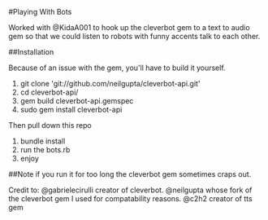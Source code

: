 #Playing With Bots

Worked with @KidaA001 to hook up the cleverbot gem to a text to audio gem so that we could listen to robots with funny accents talk to each other.

##Installation

Because of an issue with the gem, you'll have to build it yourself.
1) git clone 'git://github.com/neilgupta/cleverbot-api.git'
2) cd cleverbot-api/
3) gem build cleverbot-api.gemspec
4) sudo gem install cleverbot-api

Then pull down this repo
1) bundle install
2) run the bots.rb
3) enjoy

##Note if you run it for too long the cleverbot gem sometimes craps out.

Credit to:
@gabrielecirulli creator of cleverbot.
@neilgupta whose fork of the cleverbot gem I used for compatability reasons.
@c2h2 creator of tts gem